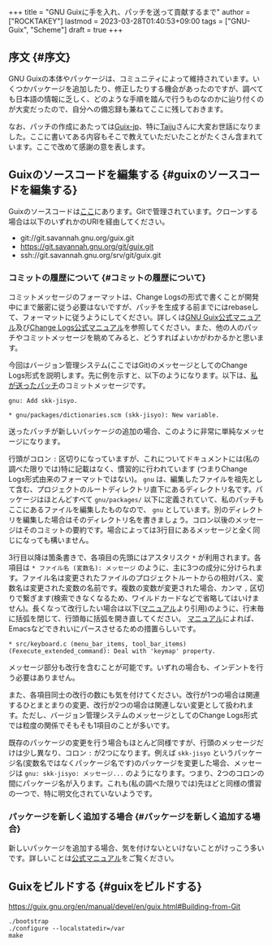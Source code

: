 +++
title = "GNU Guixに手を入れ、パッチを送って貢献するまで"
author = ["ROCKTAKEY"]
lastmod = 2023-03-28T01:40:53+09:00
tags = ["GNU-Guix", "Scheme"]
draft = true
+++

## 序文 {#序文}

GNU Guixの本体やパッケージは、コミュニティによって維持されています。いくつかパッケージを追加したり、修正したりする機会があったのですが、調べても日本語の情報に乏しく、どのような手順を踏んで行うものなのかに辿り付くのが大変だったので、自分への備忘録も兼ねてここに残しておきます。

なお、パッチの作成にあたっては[Guix-jp](https://guix-jp.gitlab.io/)、特に[Taiju](https://libre.taiju.info/)さんに大変お世話になりました。ここに書いてある内容もそこで教えていただいたことがたくさん含まれています。ここで改めて感謝の意を表します。


## Guixのソースコードを編集する {#guixのソースコードを編集する}

Guixのソースコードは[ここ](https://git.savannah.gnu.org/cgit/guix.git/)にあります。Gitで管理されています。クローンする場合は以下のいずれかのURIを経由してください。

-   git://git.savannah.gnu.org/guix.git
-   <https://git.savannah.gnu.org/git/guix.git>
-   ssh://git.savannah.gnu.org/srv/git/guix.git


### コミットの履歴について {#コミットの履歴について}

コミットメッセージのフォーマットは、Change Logsの形式で書くことが開発中にまで厳密に従う必要はないですが、パッチを生成する前までにはrebaseして、フォーマットに従うようにしてください。詳しくは[GNU Guix公式マニュアル](https://guix.gnu.org/en/manual/devel/en/html_node/Submitting-Patches.html)及び[Change Logs公式マニュアル](https://www.gnu.org/prep/standards/html_node/Change-Logs.html#Change-Logs)を参照してください。また、他の人のパッチやコミットメッセージを眺めてみると、どうすればよいかがわかるかと思います。

今回はバージョン管理システム(ここではGit)のメッセージとしてのChange Logs形式を説明します。先に例を示すと、以下のようになります。以下は、[私が送ったパッチ](https://git.savannah.gnu.org/cgit/guix.git/commit/?h=rust-team&id=c844489350570bae30442b6d264339029bee4f0f)のコミットメッセージです。

```text
gnu: Add skk-jisyo.

* gnu/packages/dictionaries.scm (skk-jisyo): New variable.
```

送ったパッチが新しいパッケージの追加の場合、このように非常に単純なメッセージになります。

行頭がコロン `:` 区切りになっていますが、これについてドキュメントには(私の調べた限りでは)特に記載はなく、慣習的に行われています
(つまりChange Logs形式由来のフォーマットではない)。
`gnu` は、編集したファイルを祖先として含む、プロジェクトのルートディレクトリ直下にあるディレクトリ名です。パッケージはほとんどすべて `gnu/packages/` 以下に定義されていて、私のパッチもここにあるファイルを編集したものなので、
`gnu` としています。別のディレクトリを編集した場合はそのディレクトリ名を書きましょう。コロン以後のメッセージはそのコミットの要約です。場合によっては3行目にあるメッセージと全く同じになっても構いません。

3行目以降は箇条書きで、各項目の先頭にはアスタリスク `*` が利用されます。各項目は `* ファイル名 (変数名): メッセージ` のように、主に3つの成分に分けられます。ファイル名は変更されたファイルのプロジェクトルートからの相対パス、変数名は変更された変数の名前です。複数の変数が変更された場合、カンマ `,` 区切りで繋ぎます(検索できなくなるため、ワイルドカードなどで省略してはいけません)。長くなって改行したい場合は以下([マニュアル](https://www.gnu.org/prep/standards/html_node/Style-of-Change-Logs.html#Style-of-Change-Logs)より引用)のように、行末毎に括弧を閉じて、行頭毎に括弧を開き直してください。
[マニュアル](https://www.gnu.org/prep/standards/html_node/Style-of-Change-Logs.html#Style-of-Change-Logs)によれば、Emacsなどできれいにパースさせるための措置らしいです。

```text
* src/keyboard.c (menu_bar_items, tool_bar_items)
(Fexecute_extended_command): Deal with 'keymap' property.
```

メッセージ部分も改行を含むことが可能です。いずれの場合も、インデントを行う必要はありません。

また、各項目同士の改行の数にも気を付けてください。改行が1つの場合は関連するひとまとまりの変更、改行が2つの場合は関連しない変更として扱われます。ただし、バージョン管理システムのメッセージとしてのChange Logs形式では粒度の関係でそもそも1項目のことが多いです。

既存のパッケージの変更を行う場合もほとんど同様ですが、行頭のメッセージだけは少し異なり、コロン `:` が2つになります。例えば `skk-jisyo` というパッケージ名(変数名ではなくパッケージ名です)のパッケージを変更した場合、メッセージは `gnu: skk-jisyo: メッセージ...` のようになります。つまり、2つのコロンの間にパッケージ名が入ります。これも(私の調べた限りでは)先ほどと同様の慣習の一つで、特に明文化されていないようです。


### パッケージを新しく追加する場合 {#パッケージを新しく追加する場合}

新しいパッケージを追加する場合、気を付けないといけないことがけっこう多いです。詳しいことは[公式マニュアル](https://guix.gnu.org/en/manual/devel/en/html_node/Packaging-Guidelines.html)をご覧ください。


## Guixをビルドする {#guixをビルドする}

<https://guix.gnu.org/en/manual/devel/en/guix.html#Building-from-Git>

```shell
./bootstrap
./configure --localstatedir=/var
make
```
